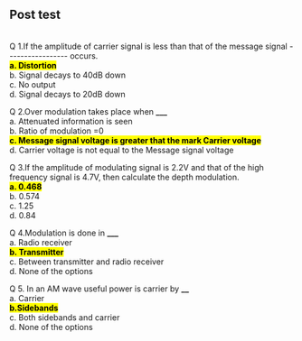 ## Post test

<br>
Q 1.If the amplitude of carrier signal is less than that of the message signal ----------------- occurs.<br>
<mark><b>a. Distortion<br></b></mark>
b. Signal decays to 40dB down<br>
c. No output<br>
d. Signal decays to 20dB down<br>

Q 2.Over modulation takes place when **\_\_\_** <br>
a. Attenuated information is seen<br>
b. Ratio of modulation =0<br>
<mark><b>c. Message signal voltage is greater that the mark Carrier voltage<br></b></mark>
d. Carrier voltage is not equal to the Message signal voltage <br>

Q 3.If the amplitude of modulating signal is 2.2V and that of the high frequency signal is 4.7V, then calculate the depth modulation.<br>
<mark><b>a. 0.468<br></b></mark>
b. 0.574<br>
c. 1.25<br>
d. 0.84<br>

Q 4.Modulation is done in **\_\_\_**<br>
a. Radio receiver<br>
<mark><b>b. Transmitter<br></b></mark>
c. Between transmitter and radio receiver<br>
d. None of the options<br>

Q 5. In an AM wave useful power is carrier by **\_\_** <br>
a. Carrier<br>
<mark><b>b.Sidebands<br></b></mark>
c. Both sidebands and carrier<br>
d. None of the options<br>
